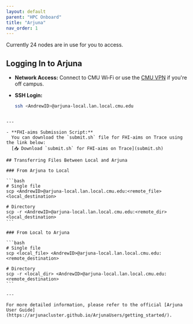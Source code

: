 ```yaml
---
layout: default
parent: "HPC Onboard"
title: "Arjuna"
nav_order: 1
---
```

Currently 24 nodes are in use for you to access.

## Logging In to Arjuna

- **Network Access:** Connect to CMU Wi‑Fi or use the [CMU VPN](https://www.cmu.edu/computing/services/endpoint/network-access/vpn/how-to/index.html) if you're off campus.

- **SSH Login:**
  ```bash
  ssh <AndrewID>@arjuna-local.lan.local.cmu.edu
````

---

- **FHI-aims Submission Script:**  
  You can download the `submit.sh` file for FHI-aims on Trace using the link below:  
  [📥 Download `submit.sh` for FHI-aims on Trace](submit.sh)

## Transferring Files Between Local and Arjuna

### From Arjuna to Local

```bash
# Single file
scp <AndrewID>@arjuna-local.lan.local.cmu.edu:<remote_file> <local_destination>

# Directory
scp -r <AndrewID>@arjuna-local.lan.local.cmu.edu:<remote_dir> <local_destination>
```

### From Local to Arjuna

```bash
# Single file
scp <local_file> <AndrewID>@arjuna-local.lan.local.cmu.edu:<remote_destination>

# Directory
scp -r <local_dir> <AndrewID>@arjuna-local.lan.local.cmu.edu:<remote_destination>
```

---

For more detailed information, please refer to the official [Arjuna User Guide](https://arjunacluster.github.io/ArjunaUsers/getting_started/).

